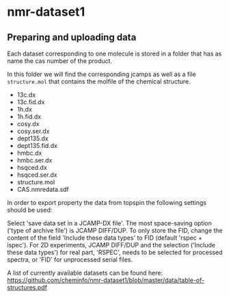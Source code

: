 # nmr-dataset1


## Preparing and uploading data

Each dataset corresponding to one molecule is stored in a folder that has as name the cas number of the product.

In this folder we will find the corresponding jcamps as well as a file `structure.mol` that contains the molfile of the chemical structure.

- 13c.dx
- 13c.fid.dx
- 1h.dx
- 1h.fid.dx
- cosy.dx
- cosy.ser.dx
- dept135.dx
- dept135.fid.dx
- hmbc.dx
- hmbc.ser.dx
- hsqced.dx
- hsqced.ser.dx
- structure.mol
- CAS.nmredata.sdf

In order to export property the data from topspin the following settings should be used:

Select 'save data set in a JCAMP-DX file'. The most space-saving option ('type of archive file') is JCAMP DIFF/DUP. To only store the FID, change the content of the field 'Include these data types' to FID (default 'rspec + ispec'). For 2D experiments, JCAMP DIFF/DUP and the selection ('Include these data types') for real part, 'RSPEC', needs to be selected for processed spectra, or 'FID' for unprocessed serial files.

A list of currently available datasets can be found here: https://github.com/cheminfo/nmr-dataset1/blob/master/data/table-of-structures.pdf
